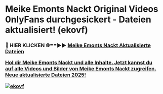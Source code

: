 # Meike Emonts Nackt Original Videos 0nlyFans durchgesickert - Dateien aktualisiert! (ekovf)

<h3>🔴 HIER KLICKEN 🌐==►► <a href="https://tinyurl.com/h6vf6nb8" rel="nofollow">Meike Emonts Nackt Aktualisierte Dateien

Hol dir Meike Emonts Nackt und alle Inhalte. Jetzt kannst du auf alle Videos und Bilder von Meike Emonts Nackt zugreifen. Neue aktualisierte Dateien 2025!

[![ekovf](https://i.imgur.com/sD4kR3V.gif)](https://tinyurl.com/h6vf6nb8)
